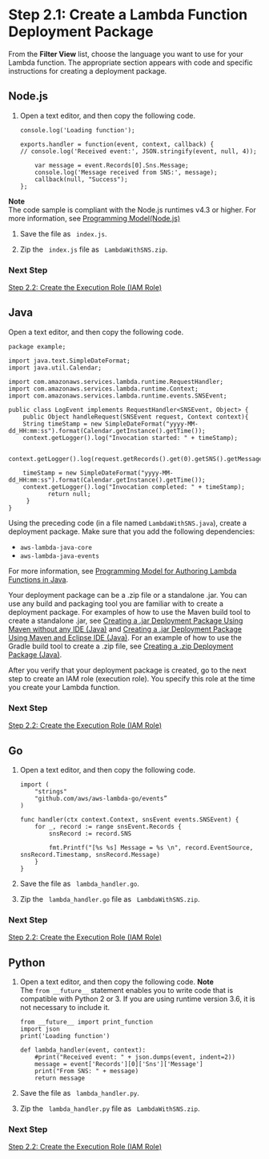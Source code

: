 # Step 2\.1: Create a Lambda Function Deployment Package<a name="with-sns-create-package"></a>

From the **Filter View** list, choose the language you want to use for your Lambda function\. The appropriate section appears with code and specific instructions for creating a deployment package\.

## Node\.js<a name="with-sns-example-deployment-pkg-nodejs"></a>

1. Open a text editor, and then copy the following code\. 

   ```
   console.log('Loading function');
    
   exports.handler = function(event, context, callback) {
   // console.log('Received event:', JSON.stringify(event, null, 4));
    
       var message = event.Records[0].Sns.Message;
       console.log('Message received from SNS:', message); 
       callback(null, "Success");
   };
   ```
**Note**  
The code sample is compliant with the Node\.js runtimes v4\.3 or higher\. For more information, see [Programming Model\(Node\.js\)](programming-model.md)

1. Save the file as ` index.js`\.

1. Zip the ` index.js` file as ` LambdaWithSNS.zip`\. 

### Next Step<a name="sns-create-deployment-pkg-nodejs-next-step"></a>

 [Step 2\.2: Create the Execution Role \(IAM Role\)](with-sns-example-create-iam-role.md) 

## Java<a name="with-sns-example-deployment-pkg-java"></a>

Open a text editor, and then copy the following code\. 

```
package example;
 
import java.text.SimpleDateFormat;
import java.util.Calendar;
 
import com.amazonaws.services.lambda.runtime.RequestHandler;
import com.amazonaws.services.lambda.runtime.Context;
import com.amazonaws.services.lambda.runtime.events.SNSEvent;
 
public class LogEvent implements RequestHandler<SNSEvent, Object> {
    public Object handleRequest(SNSEvent request, Context context){
    String timeStamp = new SimpleDateFormat("yyyy-MM-dd_HH:mm:ss").format(Calendar.getInstance().getTime());
    context.getLogger().log("Invocation started: " + timeStamp);
 
         context.getLogger().log(request.getRecords().get(0).getSNS().getMessage());
   
    timeStamp = new SimpleDateFormat("yyyy-MM-dd_HH:mm:ss").format(Calendar.getInstance().getTime());
    context.getLogger().log("Invocation completed: " + timeStamp);
           return null;
     }
}
```

Using the preceding code \(in a file named `LambdaWithSNS.java`\), create a deployment package\. Make sure that you add the following dependencies: 
+ `aws-lambda-java-core`
+ `aws-lambda-java-events` 

For more information, see [Programming Model for Authoring Lambda Functions in Java](java-programming-model.md)\.

Your deployment package can be a \.zip file or a standalone \.jar\. You can use any build and packaging tool you are familiar with to create a deployment package\. For examples of how to use the Maven build tool to create a standalone \.jar, see [Creating a \.jar Deployment Package Using Maven without any IDE \(Java\)](java-create-jar-pkg-maven-no-ide.md) and [Creating a \.jar Deployment Package Using Maven and Eclipse IDE \(Java\)](java-create-jar-pkg-maven-and-eclipse.md)\. For an example of how to use the Gradle build tool to create a \.zip file, see [Creating a \.zip Deployment Package \(Java\)](create-deployment-pkg-zip-java.md)\.

After you verify that your deployment package is created, go to the next step to create an IAM role \(execution role\)\. You specify this role at the time you create your Lambda function\. 

### Next Step<a name="sns-create-deployment-pkg-java-next-step"></a>

 [Step 2\.2: Create the Execution Role \(IAM Role\)](with-sns-example-create-iam-role.md) 

## Go<a name="with-sns-example-deployment-pkg-go"></a>

1. Open a text editor, and then copy the following code\. 

   ```
   import (
       "strings"
       "github.com/aws/aws-lambda-go/events”
   )
   
   func handler(ctx context.Context, snsEvent events.SNSEvent) {
       for _, record := range snsEvent.Records {
           snsRecord := record.SNS
   
           fmt.Printf("[%s %s] Message = %s \n", record.EventSource, snsRecord.Timestamp, snsRecord.Message) 
       }
   }
   ```

1. Save the file as ` lambda_handler.go`\.

1. Zip the ` lambda_handler.go` file as ` LambdaWithSNS.zip`\. 

### Next Step<a name="sns-create-deployment-pkg-python-next-step"></a>

 [Step 2\.2: Create the Execution Role \(IAM Role\)](with-sns-example-create-iam-role.md) 

## Python<a name="with-sns-example-deployment-pkg-python"></a>

1. Open a text editor, and then copy the following code\. 
**Note**  
The `from __future__` statement enables you to write code that is compatible with Python 2 or 3\. If you are using runtime version 3\.6, it is not necessary to include it\.

   ```
   from __future__ import print_function
   import json
   print('Loading function')
   
   def lambda_handler(event, context):
       #print("Received event: " + json.dumps(event, indent=2))
       message = event['Records'][0]['Sns']['Message']
       print("From SNS: " + message)
       return message
   ```

1. Save the file as ` lambda_handler.py`\.

1. Zip the ` lambda_handler.py` file as ` LambdaWithSNS.zip`\. 

### Next Step<a name="sns-create-deployment-pkg-python-next-step"></a>

 [Step 2\.2: Create the Execution Role \(IAM Role\)](with-sns-example-create-iam-role.md) 